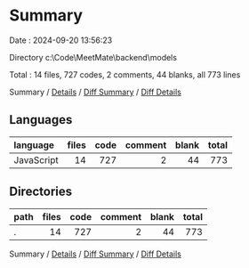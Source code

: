 # Summary

Date : 2024-09-20 13:56:23

Directory c:\\Code\\MeetMate\\backend\\models

Total : 14 files,  727 codes, 2 comments, 44 blanks, all 773 lines

Summary / [Details](details.md) / [Diff Summary](diff.md) / [Diff Details](diff-details.md)

## Languages
| language | files | code | comment | blank | total |
| :--- | ---: | ---: | ---: | ---: | ---: |
| JavaScript | 14 | 727 | 2 | 44 | 773 |

## Directories
| path | files | code | comment | blank | total |
| :--- | ---: | ---: | ---: | ---: | ---: |
| . | 14 | 727 | 2 | 44 | 773 |

Summary / [Details](details.md) / [Diff Summary](diff.md) / [Diff Details](diff-details.md)